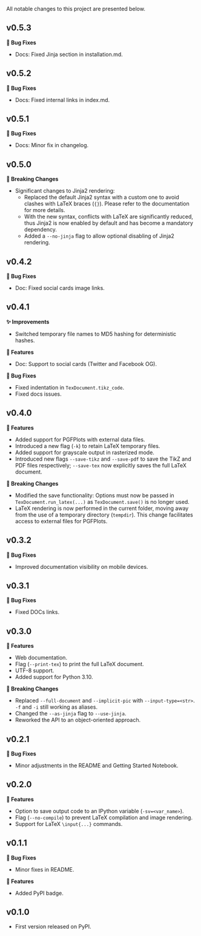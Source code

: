 All notable changes to this project are presented below.

## v0.5.3

**🐞 Bug Fixes**

- Docs: Fixed Jinja section in installation.md.

## v0.5.2

**🐞 Bug Fixes**

- Docs: Fixed internal links in index.md.

## v0.5.1

**🐞 Bug Fixes**

- Docs: Minor fix in changelog.

## v0.5.0

**🚨 Breaking Changes**

- Significant changes to Jinja2 rendering:
    - Replaced the default Jinja2 syntax with a custom one to avoid clashes with LaTeX braces (`{}`). Please refer to the documentation for more details.
    - With the new syntax, conflicts with LaTeX are significantly reduced, thus Jinja2 is now enabled by default and has become a mandatory dependency.
    - Added a `--no-jinja` flag to allow optional disabling of Jinja2 rendering.

## v0.4.2

**🐞 Bug Fixes**

- Doc: Fixed social cards image links.

## v0.4.1

**✨ Improvements**

- Switched temporary file names to MD5 hashing for deterministic hashes.

**🚀 Features**

- Doc: Support to social cards (Twitter and Facebook OG).

**🐞 Bug Fixes**

- Fixed indentation in `TexDocument.tikz_code`.
- Fixed docs issues.

## v0.4.0

**🚀 Features**

- Added support for PGFPlots with external data files.
- Introduced a new flag (`-k`) to retain LaTeX temporary files.
- Added support for grayscale output in rasterized mode.
- Introduced new flags `--save-tikz` and `--save-pdf` to save the TikZ and PDF files respectively; `--save-tex` now explicitly saves the full LaTeX document.

**🚨 Breaking Changes**

- Modified the save functionality: Options must now be passed in `TexDocument.run_latex(...)` as `TexDocument.save()` is no longer used.
- LaTeX rendering is now performed in the current folder, moving away from the use of a temporary directory (`tempdir`). This change facilitates access to external files for PGFPlots.

## v0.3.2

**🐞 Bug Fixes**

- Improved documentation visibility on mobile devices.

## v0.3.1

**🐞 Bug Fixes**

- Fixed DOCs links.

## v0.3.0

**🚀 Features**

- Web documentation.
- Flag (`--print-tex`) to print the full LaTeX document.
- UTF-8 support.
- Added support for Python 3.10.

**🚨 Breaking Changes**

- Replaced `--full-document` and `--implicit-pic` with `--input-type=<str>`. `-f` and `-i` still working as aliases.
- Changed the `--as-jinja` flag to `--use-jinja`.
- Reworked the API to an object-oriented approach.

## v0.2.1

**🐞 Bug Fixes**

- Minor adjustments in the README and Getting Started Notebook.

## v0.2.0

**🚀 Features**

- Option to save output code to an IPython variable (`-sv=<var_name>`).
- Flag (`--no-compile`) to prevent LaTeX compilation and image rendering.
- Support for LaTeX `\input{...}` commands.

## v0.1.1

**🐞 Bug Fixes**

- Minor fixes in README.

**🚀 Features**

- Added PyPI badge.

## v0.1.0

- First version released on PyPI.
